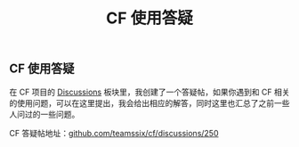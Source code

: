 ﻿---
title: CF 使用答疑
---

## CF 使用答疑

在 CF 项目的 [Discussions](https://github.com/teamssix/cf/discussions) 板块里，我创建了一个答疑帖，如果你遇到和 CF 相关的使用问题，可以在这里提出，我会给出相应的解答，同时这里也汇总了之前一些人问过的一些问题。

CF 答疑帖地址：[github.com/teamssix/cf/discussions/250](https://github.com/teamssix/cf/discussions/250)

<Vssue />

<script>
export default {
    mounted () {
      this.$page.lastUpdated = "2023 年 7 月 5 日"
    }
  }
</script>